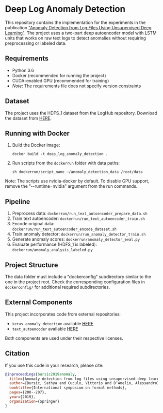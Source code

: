# Deep Log Anomaly Detection

This repository contains the implementation for the experiments in the publication ["Anomaly Detection from Log Files Using Unsupervised Deep Learning"](https://link.springer.com/chapter/10.1007/978-3-030-54994-7_15). The project uses a two-part deep autoencoder model with LSTM units that works on raw text logs to detect anomalies without requiring preprocessing or labeled data.

## Requirements

- Python 3.6
- Docker (recommended for running the project)
- CUDA-enabled GPU (recommended for training)
- *Note*: The requirements file does not specify version constraints

## Dataset

The project uses the HDFS_1 dataset from the LogHub repository. Download the dataset from [HERE](https://github.com/logpai/loghub/tree/master/HDFS).

## Running with Docker

1. Build the Docker image:
   ```
   docker build -t deep_log_anomaly_detection .
   ```

2. Run scripts from the `dockerrun` folder with data paths:
   ```
   sh dockerrun/script_name ~/anomaly_detection_data /root/data
   ```

Note: The scripts use nvidia-docker by default. To disable GPU support, remove the "--runtime=nvidia" argument from the run commands.

## Pipeline

1. Preprocess data: `dockerrun/run_text_autoencoder_prepare_data.sh`
2. Train text autoencoder: `dockerrun/run_text_autoencoder_train.sh`
3. Encode original data: `dockerrun/run_text_autoencoder_encode_dataset.sh`
4. Train anomaly detector: `dockerrun/run_anomaly_detector_train.sh`
5. Generate anomaly scores: `dockerrun/anomaly_detector_eval.py`
6. Evaluate performance (HDFS_1 is labeled): `dockerrun/anomaly_analysis_labeled.py`

## Project Structure

The data folder must include a "dockerconfig" subdirectory similar to the one in the project root. Check the corresponding configuration files in `dockerconfig/` for additional required subdirectories.

## External Components

This project incorporates code from external repositories:
- `keras_anomaly_detection` available [HERE](https://github.com/chen0040/keras-anomaly-detection)
- `text_autoencoder` available [HERE](https://github.com/erickrf/autoencoder)

Both components are used under their respective licenses.

## Citation

If you use this code in your research, please cite:

```bibtex
@inproceedings{bursic2019anomaly,
  title={Anomaly detection from log files using unsupervised deep learning},
  author={Bursic, Sathya and Cuculo, Vittorio and D’Amelio, Alessandro},
  booktitle={International symposium on formal methods},
  pages={200--207},
  year={2019},
  organization={Springer}
}
```
